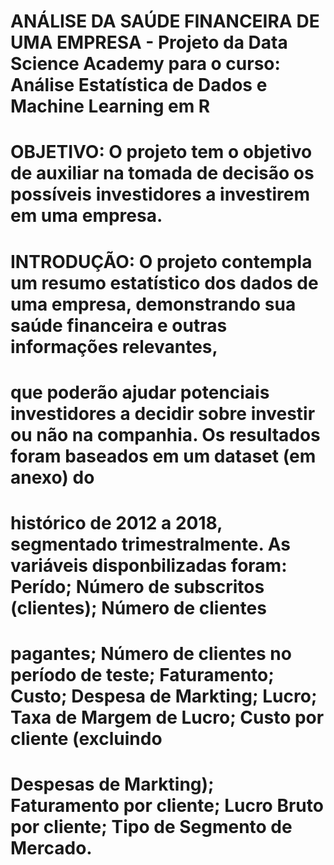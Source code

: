 # ANÁLISE DA SAÚDE FINANCEIRA DE UMA EMPRESA - Projeto da Data Science Academy para o curso: Análise Estatística de Dados e Machine Learning em R


# OBJETIVO: O projeto tem o objetivo de auxiliar na tomada de decisão os possíveis investidores a investirem em uma empresa.

# INTRODUÇÃO: O projeto contempla um resumo estatístico dos dados de uma empresa, demonstrando sua saúde financeira e outras informações relevantes,
# que poderão ajudar potenciais investidores a decidir sobre investir ou não na companhia. Os resultados foram baseados em um dataset (em anexo) do
# histórico de 2012 a 2018, segmentado trimestralmente. As variáveis disponbilizadas foram: Perído; Número de subscritos (clientes); Número de clientes
# pagantes; Número de clientes no período de teste; Faturamento; Custo; Despesa de Markting; Lucro; Taxa de Margem de Lucro; Custo por cliente (excluindo
# Despesas de Markting); Faturamento por cliente; Lucro Bruto por cliente; Tipo de Segmento de Mercado.
